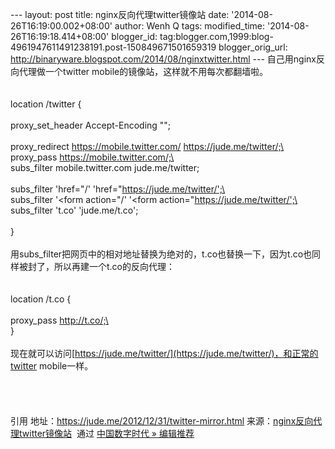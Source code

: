 --- layout: post title: nginx反向代理twitter镜像站 date:
'2014-08-26T16:19:00.002+08:00' author: Wenh Q tags: modified\_time:
'2014-08-26T16:19:18.414+08:00' blogger\_id:
tag:blogger.com,1999:blog-4961947611491238191.post-150849671501659319
blogger\_orig\_url:
http://binaryware.blogspot.com/2014/08/nginxtwitter.html ---
自己用nginx反向代理做一个twitter
mobile的镜像站，这样就不用每次都翻墙啦。\
\
\
location /twitter {\
\
proxy\_set\_header Accept-Encoding "";\
\
proxy\_redirect https://mobile.twitter.com/ https://jude.me/twitter/;\
\
proxy\_pass https://mobile.twitter.com/;\
\
subs\_filter mobile.twitter.com jude.me/twitter;\
\
subs\_filter 'href="/' 'href="https://jude.me/twitter/';\
\
subs\_filter '\<form action="/' '\<form
action="https://jude.me/twitter/';\
\
subs\_filter 't.co' 'jude.me/t.co';\
\
}\
\
用subs\_filter把网页中的相对地址替换为绝对的，t.co也替换一下，因为t.co也同样被封了，所以再建一个t.co的反向代理：\
\
\
location /t.co {\
\
proxy\_pass http://t.co/;\
\
}\
\
现在就可以访问[https://jude.me/twitter/](https://jude.me/twitter/)，和正常的twitter
mobile一样。\
\
\
\
\
引用 地址：https://jude.me/2012/12/31/twitter-mirror.html
来源：[nginx反向代理twitter镜像站](http://feedproxy.google.com/~r/chinagfwblog/~3/T6Jb1acfgHM/nginxtwitter.html)  通过 [中国数字时代
»
编辑推荐](http://pipes.yahoo.com/pipes/pipe.info?_id=4ebbe79f06d4342d785a0cab9913dc0c)
